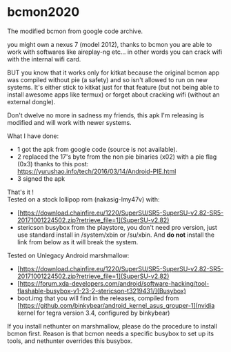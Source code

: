 # bcmon2020
The modified bcmon from google code archive.

you might own a nexus 7 (model 2012), thanks to bcmon you are able to work with softwares like aireplay-ng etc... in other words you can crack wifi with the internal wifi card.

BUT you know that it works only for kitkat because the original bcmon app was compiled without pie (a safety) and so isn't allowed to run on new systems. It's either stick to kitkat just for that feature (but not being able to install awesome apps like termux) or forget about cracking wifi (without an external dongle).

Don't dwelve no more in sadness my friends, this apk I'm releasing is modified and will work with newer systems.

What I have done:
- 1 got the apk from google code (source is not available).
- 2 replaced the 17's byte from the non pie binaries (x02) with a pie flag (0x3) thanks to this post:
https://yurushao.info/tech/2016/03/14/Android-PIE.html
- 3 signed the apk

That's it !  
Tested on a stock lollipop rom (nakasig-lmy47v) with:
- [https://download.chainfire.eu/1220/SuperSU/SR5-SuperSU-v2.82-SR5-20171001224502.zip?retrieve_file=1](SuperSU-v2.82)   
- stericson busybox from the playstore, you don't need pro version, just use standard install in /system/xbin or /su/xbin. And **do not** install the link from below as it will break the system.

Tested on Unlegacy Android marshmallow:
- [https://download.chainfire.eu/1220/SuperSU/SR5-SuperSU-v2.82-SR5-20171001224502.zip?retrieve_file=1](SuperSU-v2.82)  
- [https://forum.xda-developers.com/android/software-hacking/tool-flashable-busybox-v1-23-2-stericson-t3219431/](Busybox)
- boot.img that you will find in the releases, compiled from [https://github.com/binkybear/android_kernel_asus_grouper-1](nvidia kernel for tegra version 3.4, configured by binkybear)  

If you install nethunter on marshmallow, please do the procedure to install bcmon first. Reason is that bcmon needs a specific busybox to set up its tools, and nethunter overrides this busybox.
